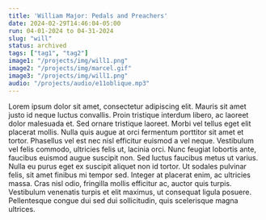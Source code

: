```yaml
---
title: 'William Major: Pedals and Preachers'
date: 2024-02-29T14:46:04-05:00
run: 04-01-2024 to 04-31-2024
slug: "will"
status: archived
tags: ["tag1", "tag2"]
image1: "/projects/img/will1.png"
image2: "/projects/img/marcel.gif"
image3: "/projects/img/will1.png"
audio: "/projects/audio/e11oblique.mp3"
---
```


Lorem ipsum dolor sit amet, consectetur adipiscing elit. Mauris sit amet justo id neque luctus convallis. Proin tristique interdum libero, ac laoreet dolor malesuada et. Sed ornare tristique laoreet. Morbi vel tellus eget elit placerat mollis. Nulla quis augue at orci fermentum porttitor sit amet et tortor. Phasellus vel est nec nisl efficitur euismod a vel neque. Vestibulum vel felis commodo, ultricies felis ut, lacinia orci. Nunc feugiat lobortis ante, faucibus euismod augue suscipit non. Sed luctus faucibus metus ut varius. Nulla eu purus eget ex suscipit aliquet non id tortor. Ut sodales pulvinar felis, sit amet finibus mi tempor sed. Integer at placerat enim, ac ultricies massa. Cras nisl odio, fringilla mollis efficitur ac, auctor quis turpis. Vestibulum venenatis turpis et elit maximus, ut consequat ligula posuere. Pellentesque congue dui sed dui sollicitudin, quis scelerisque magna ultrices.
